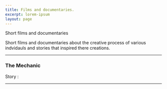 ```yaml
---
title: Films and documentaries.
excerpt: lorem-ipsum
layout: page
---
```

Short films and documentaries 

Short films and documentaries about the creative process of various indvidauls and stories that inspired there creations.

---
### The Mechanic

Story : 




---
